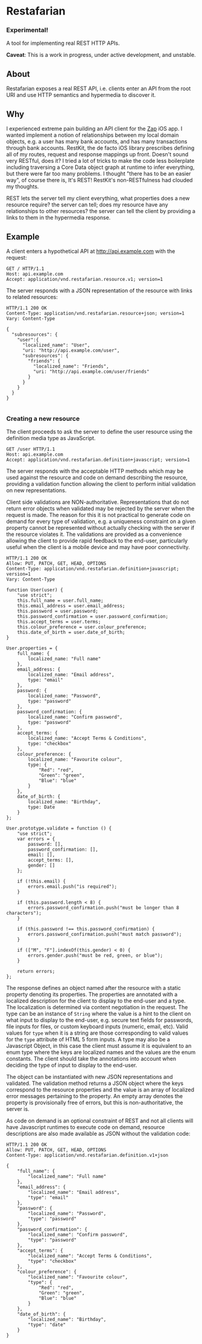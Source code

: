 # Restafarian

### Experimental!

A tool for implementing real REST HTTP APIs. 

__Caveat__: This is a work in progress, under active development, and unstable.

## About

Restafarian exposes a real REST API, i.e. clients enter an API from the root URI and use HTTP semantics and hypermedia to discover it.

## Why

I experienced extreme pain building an API client for the [Zap](http://paywithzap.com) iOS app. I wanted implement a notion of relationships between my local domain objects, e.g. a user has many bank accounts, and has many transactions through bank accounts. RestKit, the de facto iOS library prescribes defining all of my routes, request and response mappings up front. Doesn't sound very RESTful, does it? I tried a lot of tricks to make the code less boilerplate including traversing a Core Data object graph at runtime to infer everything, but there were far too many problems. I thought "there has to be an easier way", of course there is, It's REST! RestKit's non-RESTfulness had clouded my thoughts.

REST lets the server tell my client everything, what properties does a new resource require? the server can tell; does my resource have any relationships to other resources? the server can tell the client by providing a links to them in the hypermedia response.

## Example

A client enters a hypothetical API at http://api.example.com with the request:

```
GET / HTTP/1.1
Host: api.example.com
Accept: application/vnd.restafarian.resource.v1; version=1
```

The server responds with a JSON representation of the resource with links to related resources:

```
HTTP/1.1 200 OK
Content-Type: application/vnd.restafarian.resource+json; version=1
Vary: Content-Type

{
  "subresources": {
    "user":{
      "localized_name": "User",
      "uri: "http://api.example.com/user",
      "subresources": {
        "friends": {
          "localized_name": "Friends",
          "uri: "http://api.example.com/user/friends"
        }
      }
    }
  }
}
  
```

### Creating a new resource

The client proceeds to ask the server to define the user resource using the definition media type as JavaScript.

```
GET /user HTTP/1.1
Host: api.example.com
Accept: application/vnd.restafarian.definition+javascript; version=1
```

The server responds with the acceptable HTTP methods which may be used against the resource and code on demand describing the resource, providing a validation function allowing the client to perform initial validation on new representations. 

Client side validations are NON-authoritative. Representations that do not return error objects when validated may be rejected by the server when the request is made. The reason for this it is not practical to generate code on demand for every type of validation, e.g. a uniqueness constraint on a given property cannot be represented without actually checking with the server if the resource violates it. The validations are provided as a convenience allowing the client to provide rapid feedback to the end-user, particularly useful when the client is a mobile device and may have poor connectivity.

```
HTTP/1.1 200 OK
Allow: PUT, PATCH, GET, HEAD, OPTIONS
Content-Type: application/vnd.restafarian.definition+javascript; version=1
Vary: Content-Type

function User(user) {
    "use strict";
    this.full_name = user.full_name;
    this.email_address = user.email_address;
    this.password = user.password;
    this.password_confirmation = user.password_confirmation;
    this.accept_terms = user.terms;
    this.colour_preference = user.colour_preference;
    this.date_of_birth = user.date_of_birth;
}

User.properties = {
    full_name: {
        localized_name: "Full name"
    },
    email_address: {
        localized_name: "Email address",
        type: "email"
    },
    password: {
        localized_name: "Password",
        type: "password"
    },
    password_confirmation: {
        localized_name: "Confirm password",
        type: "password"
    },
    accept_terms: {
        localized_name: "Accept Terms & Conditions",
        type: "checkbox"
    },
    colour_preference: {
        localized_name: "Favourite colour",
        type: {
            "Red": "red",
            "Green": "green",
            "Blue": "blue"
        }
    },
    date_of_birth: {
        localized_name: "Birthday",
        type: Date
    }
};

User.prototype.validate = function () {
    "use strict";
    var errors = {
        password: [],
        password_confirmation: [],
        email: [],
        accept_terms: [],
        gender: []
    };

    if (!this.email) {
        errors.email.push("is required");
    }

    if (this.password.length < 8) {
        errors.password_confirmation.push("must be longer than 8 characters");
    }

    if (this.password !== this.password_confirmation) {
        errors.password_confirmation.push("must match password");
    }

    if (["M", "F"].indexOf(this.gender) < 0) {
        errors.gender.push("must be red, green, or blue");
    }

    return errors;
};
```

The response defines an object named after the resource with a static property denoting its properties. The properties are annotated with a localized description for the client to display to the end-user and a type. The localization is determined via content negotiation in the request. The type can be an instance of `String` where the value is a hint to the client on what input to display to the end-user, e.g. secure text fields for passwords, file inputs for files, or custom keyboard inputs (numeric, email, etc). Valid values for `type` when it is a string are those corresponding to valid values for the `type` attribute of HTML 5 form inputs. A type may also be a Javascript Object, in this case the client must assume it is equivalent to an enum type where the keys are localized names and the values are the enum constants. The client should take the annotations into account when deciding the type of input to display to the end-user.

The object can be instantiated with new JSON representations and validated. The validation method returns a JSON object where the keys correspond to the resource properties and the value is an array of localized error messages pertaining to the property. An empty array denotes the property is provisionally free of errors, but this is non-authoritative, the server is.

As code on demand is an optional constraint of REST and not all clients will have Javascript runtimes to execute code on demand, resource descriptions are also made available as JSON without the validation code:

```
HTTP/1.1 200 OK
Allow: PUT, PATCH, GET, HEAD, OPTIONS
Content-Type: application/vnd.restafarian.definition.v1+json

{
    "full_name": {
        "localized_name": "Full name"
    },
    "email_address": {
        "localized_name": "Email address",
        "type": "email"
    },
    "password": {
        "localized_name": "Password",
        "type": "password"
    },
    "password_confirmation": {
        "localized_name": "Confirm password",
        "type": "password"
    },
    "accept_terms": {
        "localized_name": "Accept Terms & Conditions",
        "type": "checkbox"
    },
    "colour_preference": {
        "localized_name": "Favourite colour",
        "type": {
            "Red": "red",
            "Green": "green",
            "Blue": "blue"
        }
    },
    "date_of_birth": {
        "localized_name": "Birthday",
        "type": "date"
    }
}

```




